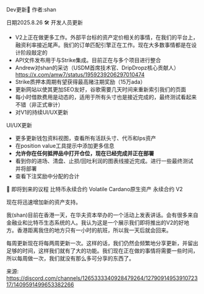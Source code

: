 Dev更新📢 作者:shan 

日期2025.8.26
🛠️ 开发人员更新
- V2上正在做更多工作。外部平台标的资产定价相关的事情，在我们的平台上，融资利率接近尾声。我们的订单匹配引擎正在工作。现在大多数事情都是在设计阶段敲定的
- API文件发布用于与Strike集成。目前正在与多个项目进行整合
- Andrew对shan的采访（USDM首席技术官、DripDropz核心贡献人）https://x.com/amw7/status/1959239206297010474
- Strike质押本周期有望获得最高赌注期奖励（15万ada）
- 更新网站以使其更加SEO友好，谷歌需要几天时间来重新索引我们的页面
- 每小时借款费用是动态的，适用于所有头寸也是接近完成的，最终测试看起来不错（非正式审计）
- 对V1的持续UI/UX更新

UI/UX更新
- 更多更新钱包资料视图，查看所有活跃头寸、代币和lps资产
- 在position value工具提示中添加更多信息
- **允许你在任何抵押品中打开仓位，现在已经完成并正在部署**
- 看到你的进场、清盘、止损/回吐利润的图表线接近完成。进行一些最终测试并将部署
- 查看下注奖励中分配的合计


🔮 即将到来的议程
比特币永续合约
Volatile Cardano原生资产 永续合约
V2

现在将迅速增加新的资产支持。

我(shan)目前在香港一天，在华夫资本举办的一个活动上发表讲话。会有很多来自金融业和比特币生态系统的人。我认为这是一个展示我们即将推出的V2的好地方。香港距离我住的地方只有一小时的航班，所以我一天后就会回来。

每周更新现在将每两周更新一次。这样的话，我们仍然会频繁地分享更新，并留出足够的时间，这样我们就有了大的功能。我们现在正在做的事情将需要一些时间，所以每周做一次，我们就没有那么多可分享的东西了。



来源: https://discord.com/channels/1265333340928479264/1279091495391072317/1409591499653382266
